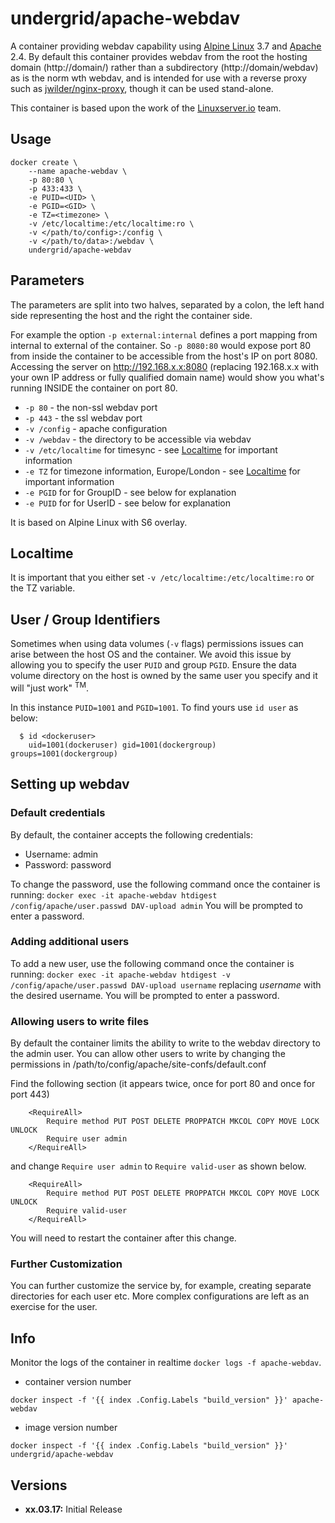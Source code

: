 
# undergrid/apache-webdav
A container providing webdav capability using [Alpine Linux](https://alpinelinux.org/) 3.7 and [Apache](https://www.apache.org/) 2.4.  By default this container provides webdav from the root the hosting domain (http://domain/) rather than a subdirectory (http://domain/webdav) as is the norm wth webdav, and is intended for use with a reverse proxy such as [jwilder/nginx-proxy](https://hub.docker.com/r/jwilder/nginx-proxy/), though it can be used stand-alone.

This container is based upon the work of the [Linuxserver.io](https://www.linuxserver.io/) team.

## Usage

```
docker create \
	--name apache-webdav \
	-p 80:80 \
	-p 433:433 \
	-e PUID=<UID> \
	-e PGID=<GID> \
	-e TZ=<timezone> \ 
	-v /etc/localtime:/etc/localtime:ro \
	-v </path/to/config>:/config \
	-v </path/to/data>:/webdav \
	undergrid/apache-webdav
```
## Parameters

The parameters are split into two halves, separated by a colon, the left hand side representing the host and the right the container side. 

For example the option  `-p external:internal` defines a port mapping from internal to external of the container.  So `-p 8080:80` would expose port 80 from inside the container to be accessible from the host's IP on port 8080.  Accessing the server on http://192.168.x.x:8080 (replacing 192.168.x.x with your own IP address or fully qualified domain name) would show you what's running INSIDE the container on port 80.

* `-p 80` - the non-ssl webdav port
* `-p 443` - the ssl webdav port
* `-v /config` - apache configuration
* `-v /webdav` - the directory to be accessible via webdav
* `-v /etc/localtime` for timesync - see [Localtime](#localtime) for important information
* `-e TZ` for timezone information, Europe/London - see [Localtime](#localtime) for important information
* `-e PGID` for for GroupID - see below for explanation
* `-e PUID` for for UserID - see below for explanation

It is based on Alpine Linux with S6 overlay.

## Localtime

It is important that you either set `-v /etc/localtime:/etc/localtime:ro` or the TZ variable.

## User / Group Identifiers

Sometimes when using data volumes (`-v` flags) permissions issues can arise between the host OS and the container. We avoid this issue by allowing you to specify the user `PUID` and group `PGID`. Ensure the data volume directory on the host is owned by the same user you specify and it will "just work" <sup>TM</sup>.

In this instance `PUID=1001` and `PGID=1001`. To find yours use `id user` as below:

```
  $ id <dockeruser>
    uid=1001(dockeruser) gid=1001(dockergroup) groups=1001(dockergroup)
```

## Setting up webdav

### Default credentials
By default, the container accepts the following credentials:

 - Username: admin
 - Password: password

To change the password, use the following command once the container is running:
`docker exec -it apache-webdav htdigest /config/apache/user.passwd DAV-upload admin`
You will be prompted to enter a password.

### Adding additional users
To add a new user, use the following command once the container is running:
`docker exec -it apache-webdav htdigest -v /config/apache/user.passwd DAV-upload username`
replacing *username* with the desired username.  You will be prompted to enter a password.

### Allowing users to write files
By default the container limits the ability to write to the webdav directory to the admin user.  You can allow other users to write by changing the permissions in /path/to/config/apache/site-confs/default.conf

Find the following section (it appears twice, once for port 80 and once for port 443)
```
	<RequireAll>
	    Require method PUT POST DELETE PROPPATCH MKCOL COPY MOVE LOCK UNLOCK
	    Require user admin
	</RequireAll>
```
and change `Require user admin` to `Require valid-user` as shown below.
```
	<RequireAll>
	    Require method PUT POST DELETE PROPPATCH MKCOL COPY MOVE LOCK UNLOCK
	    Require valid-user
	</RequireAll>
```
You will need to restart the container after this change.

### Further Customization
You can further customize the service by, for example, creating separate directories for each user etc.  More complex configurations are left as an exercise for the user.

## Info

Monitor the logs of the container in realtime `docker logs -f apache-webdav`.

* container version number 

`docker inspect -f '{{ index .Config.Labels "build_version" }}' apache-webdav`

* image version number

`docker inspect -f '{{ index .Config.Labels "build_version" }}' undergrid/apache-webdav`

## Versions

+ **xx.03.17:** Initial Release

